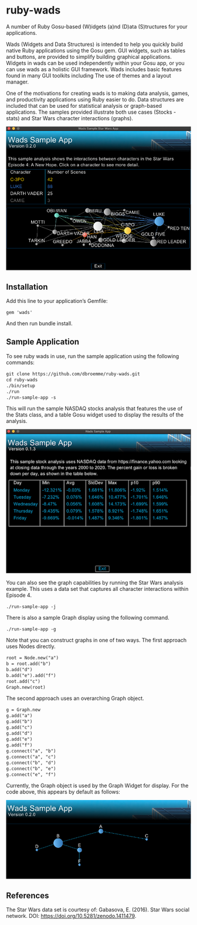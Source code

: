 # ruby-wads

A number of Ruby Gosu-based (W)idgets (a)nd (D)ata (S)tructures for your applications.

Wads (Widgets and Data Structures) is intended to help you quickly build native Ruby applications using the Gosu gem.
GUI widgets, such as tables and buttons, are provided to simplify building graphical applications.
Widgets in wads can be used independently within your Gosu app, or you can use wads as a holistic GUI framework.
Wads includes basic features found in many GUI toolkits including The use of themes and a layout manager.

One of the motivations for creating wads is to making data analysis, games, and productivity applications using Ruby easier to do.
Data structures are included that can be used for statistical analysis or graph-based applications.
The samples provided illustrate both use cases (Stocks - stats) and Star Wars character interactions (graphs).

![alt Screenshot](https://github.com/dbroemme/ruby-wads/blob/main/media/WadsScreenshot.png?raw=true)
## Installation

Add this line to your application’s Gemfile:

```
gem 'wads'
```
And then run bundle install.

## Sample Application

To see ruby wads in use, run the sample application using the following commands:

```
git clone https://github.com/dbroemme/ruby-wads.git
cd ruby-wads
./bin/setup
./run
./run-sample-app -s
```

This will run the sample NASDAQ stocks analysis that features the use of the 
Stats class, and a table Gosu widget used to display the results of the analysis.

![alt Screenshot](https://github.com/dbroemme/ruby-wads/blob/main/media/StocksSample.png?raw=true)


You can also see the graph capabilities by running the Star Wars analysis example.
This uses a data set that captures all character interactions within Episode 4.

```
./run-sample-app -j
```

There is also a sample Graph display using the following command.
```
./run-sample-app -g
```
Note that you can construct graphs in one of two ways. The first approach uses Nodes directly.
```
root = Node.new("a")
b = root.add("b")
b.add("d")
b.add("e").add("f")
root.add("c")
Graph.new(root)
```
The second approach uses an overarching Graph object. 
```
g = Graph.new 
g.add("a")
g.add("b")
g.add("c")
g.add("d")
g.add("e")
g.add("f")
g.connect("a", "b")
g.connect("a", "c")
g.connect("b", "d")
g.connect("b", "e")
g.connect("e", "f")
```

Currently, the Graph object is used by the Graph Widget for display. For the code above, this appears by default as follows:

![alt Screenshot](https://github.com/dbroemme/ruby-wads/blob/main/media/SampleGraph.png?raw=true)

## References

The Star Wars data set is courtesy of:
Gabasova, E. (2016). Star Wars social network. DOI: https://doi.org/10.5281/zenodo.1411479.
